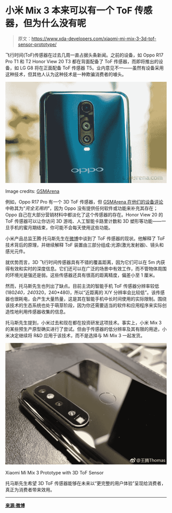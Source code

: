 # 小米 Mix 3 本来可以有一个 ToF 传感器，但为什么没有呢

> 原文：<https://www.xda-developers.com/xiaomi-mi-mix-3-3d-tof-sensor-prototype/>

飞行时间(ToF)传感器在过去几周一直占据头条新闻。之前的设备，如 Oppo R17 Pro T1 和 T2 Honor View 20 T3 都在背面配备了 ToF 传感器，而即将推出的设备，如 LG G8 将在正面配备 ToF 传感器 T5。业内意见不一——虽然有设备采用这种技术，但其他人认为这种技术是一种欺骗消费者的噱头。

 <picture>![](img/da270ca2c132b9f02942694c6f27ae7b.png)</picture> 

Image credits: [GSMArena](https://www.gsmarena.com/oppo_rx17_pro-review-1864p5.php)

例如，Oppo R17 Pro 有一个 3D ToF 传感器，但 [GSMArena 在他们的设备评论](https://www.gsmarena.com/oppo_rx17_pro-review-1864p5.php)中称其为“*完全无用的*”，因为 Oppo 没有提供任何软件或功能来补充其存在；Oppo 自己在大部分营销材料中都淡化了这个传感器的存在。Honor View 20 的 ToF 传感器可以让你访问 3D 游戏、人工智能卡路里计数和 3D 塑形等功能——一旦手机的蜜月期结束，你可能不会每天使用这些功能。

小米产品总监王腾·托马斯先生在[微博](https://m.weibo.cn/detail/4340475488435995)中谈到了 ToF 传感器的现状。他解释了 ToF 技术背后的原理，并继续解释 ToF 装置由三部分组成:光源(激光发射器)、镜头和感光元件。

就优势而言，3D 飞行时间传感器具有不错的覆盖距离，因为它们可以在 5m 内获得有效和实时的深度信息。它们还可以在广泛的场景中有效工作，而不管物体周围的环境光是强还是弱。这些传感器还具有很高的距离精度，偏差小至 1 厘米。

然而，托马斯先生也列出了缺点。目前主流的智能手机 ToF 传感器分辨率较低(180*240，240*320，240*480)，所以“近距离的 X/Y 分辨率会比较低”。该传感器也很耗电，会产生大量热量，这是其在智能手机中长时间使用的实际限制。围绕该技术的生态系统也处于萌芽阶段，因为你还需要适当的软件和应用程序来实际创造性地利用传感器收集的信息。

托马斯先生提到，小米过去和现在都在投资研发这项技术。事实上，小米 Mix 3 的某些预生产原型确实进行了尝试。但由于传感器的低分辨率及其有限的用途，小米决定继续将 R&D 应用于该技术，而不是选择与 Mi Mix 3 一起发货。

 <picture>![](img/f6b45a0101a90728ef142b51d6f331a1.png)</picture> 

Xiaomi Mi Mix 3 Prototype with 3D ToF Sensor

托马斯先生希望 3D ToF 传感器能够在未来以“更完整的用户体验”呈现给消费者，真正为消费者带来效用。

* * *

[**来源:微博**](https://m.weibo.cn/detail/4340475488435995)